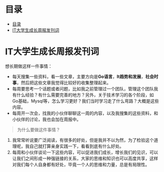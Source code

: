 # 目录

- [目录](#目录)
- [IT大学生成长周报发刊词](#it大学生成长周报发刊词)


# IT大学生成长周报发刊词

想长期做这样一件事情：

- 每天搜集一些资料，看一些文章，主要方向是**Go语言**，**It趋势和发展**，**社会时事**，然后把这些文章我觉得比较好的收集整理起来。
- 每周要思考一个话题或者问题，比如我之前管理过一个团队，管理这个团队我有什么经验？有什么需要完善的地方？另外，关于技术学习的各个阶段，如Go基础，Mysql等，怎么学习更好？我们当时学习走了什么弯路？大概是这些内容。
- 每周开一次会，找我的小伙伴聊聊这一周的内容，以及我搜集的这些资料，和小伙伴的讨论，我也会加在周报中。

>  为什么要做这件事情？

1. 我常常听说要广泛阅读，有很多的好处，但是我并不以为然，为了检验这个道理呢，我自己就打算亲身实践一下，看看到底有什么好处。
2. 每周和小伙伴谈论一下这些内容，可以促进我们成长，增长我们的见识，可以让我们之间形成一种强链接的关系，大家的思维和知识也可以高度共享，这样对我们每个人自身都有好处，毕竟一个人的思维和力量，总是有局限性。
